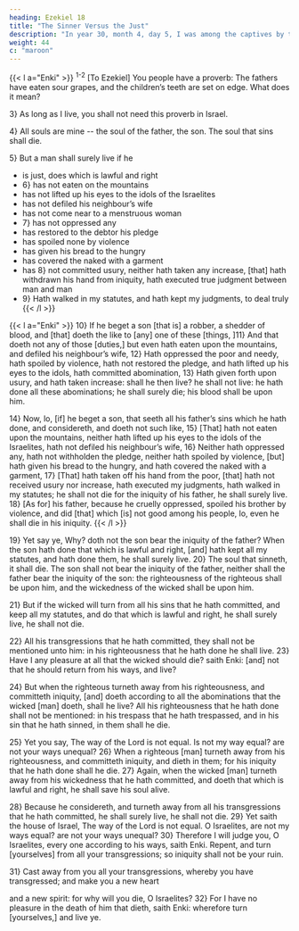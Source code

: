 ```yaml
---
heading: Ezekiel 18
title: "The Sinner Versus the Just"
description: "In year 30, month 4, day 5, I was among the captives by the river of Chebar"
weight: 44
c: "maroon"
---
```



{{< l a="Enki" >}}
<sup>1-2</sup> [To Ezekiel] You people have a proverb: The fathers have eaten sour grapes, and the children’s teeth are set on edge. What does it mean?

3} As long as I live, you shall not need this proverb in Israel. 

4} All souls are mine -- the soul of the father, the son. The soul that sins shall die.

5} But a man shall surely live if he
- is just, does which is lawful and right
- 6} has not eaten on the mountains
- has not lifted up his eyes to the idols of the Israelites
- has not defiled his neighbour’s wife
- has not come near to a menstruous woman
- 7} has not oppressed any
- has restored to the debtor his pledge
- has spoiled none by violence
- has given his bread to the hungry
- has covered the naked with a garment
- has 8} not committed usury, neither hath taken any increase, [that] hath withdrawn his hand from iniquity, hath executed true judgment between man and man
- 9} Hath walked in my statutes, and hath kept my judgments, to deal truly
{{< /l >}}


{{< l a="Enki" >}}
10} If he beget a son [that is] a robber, a shedder of blood, and [that] doeth the like to [any] one of these [things, ]11} And that doeth not any of those [duties,] but even hath eaten upon the mountains, and defiled his neighbour’s wife, 12} Hath oppressed the poor and needy, hath spoiled by violence, hath not restored the pledge, and hath lifted up his eyes to the idols, hath committed abomination, 13} Hath given forth upon usury, and hath taken increase: shall he then live? he shall not live: he hath done all these abominations; he shall surely die; his blood shall be upon him.


14} Now, lo, [if] he beget a son, that seeth all his father’s sins which he hath done, and considereth, and doeth not such like, 15} [That] hath not eaten upon the mountains, neither hath lifted up his eyes to the idols of the Israelites, hath not defiled his neighbour’s wife, 16} Neither hath oppressed any, hath not withholden the pledge, neither hath spoiled by violence, [but] hath given his bread to the hungry, and hath covered the naked with a garment, 17} [That] hath taken off his hand from the poor, [that] hath not received usury nor increase, hath executed my judgments, hath walked in my statutes; he shall not die for the iniquity of his father, he shall surely live. 18} [As for] his father, because he cruelly oppressed, spoiled his brother by violence, and did [that] which [is] not good among his people, lo, even he shall die in his iniquity.
{{< /l >}}


19} Yet say ye, Why? doth not the son bear the iniquity of the father? When the son hath done that which is
lawful and right, [and] hath kept all my statutes, and hath done them, he shall surely live. 20} The soul that
sinneth, it shall die. The son shall not bear the iniquity of the father, neither shall the father bear the iniquity of the
son: the righteousness of the righteous shall be upon him, and the wickedness of the wicked shall be upon him.

21} But if the wicked will turn from all his sins that he hath committed, and keep all my statutes, and do that which
is lawful and right, he shall surely live, he shall not die.

22} All his transgressions that he hath committed, they shall not be mentioned unto him: in his righteousness that
he hath done he shall live. 23} Have I any pleasure at all that the wicked should die? saith Enki: [and]
not that he should return from his ways, and live?

24} But when the righteous turneth away from his righteousness, and committeth iniquity, [and] doeth
according to all the abominations that the wicked [man] doeth, shall he live? All his righteousness that he hath done
shall not be mentioned: in his trespass that he hath trespassed, and in his sin that he hath sinned, in them shall
he die.

25} Yet you say, The way of the Lord is not equal. Is not my way equal? are not
your ways unequal? 26} When a righteous [man] turneth away from his righteousness, and committeth
iniquity, and dieth in them; for his iniquity that he hath done shall he die. 27} Again, when the wicked [man] turneth
away from his wickedness that he hath committed, and doeth that which is lawful and right, he shall save his soul
alive. 

28} Because he considereth, and turneth away from all his transgressions that he hath committed, he shall
surely live, he shall not die. 29} Yet saith the house of Israel, The way of the Lord is not equal. O Israelites,
are not my ways equal? are not your ways unequal? 30} Therefore I will judge you, O Israelites, every one
according to his ways, saith Enki. Repent, and turn [yourselves] from all your transgressions; so iniquity
shall not be your ruin.

31} Cast away from you all your transgressions, whereby you have transgressed; and make you a new heart 

and a new spirit: for why will you die, O Israelites? 32} For I have no pleasure in the death of him that
dieth, saith Enki: wherefore turn [yourselves,] and live ye.
